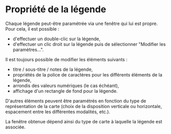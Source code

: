 # Propriété de la légende

Chaque légende peut-être paramétrée via une fenêtre qui lui est propre.
Pour cela, il est possible :
- d'effectuer un double-clic sur la légende,
- d'effectuer un clic droit sur la légende puis de sélectionner "Modifier les paramètres...".

Il est toujours possible de modifier les éléments suivants :
- titre / sous-titre / notes de la légende,
- propriétés de la police de caractères pour les différents éléments de la légende,
- arrondis des valeurs numériques (le cas échéant),
- affichage d'un rectangle de fond pour la légende.

D'autres éléments peuvent être paramétrés en fonction du type de représentation de la carte
(choix de la disposition verticale ou horizontale, espacement entre les différentes modalités, etc.).

La fenêtre obtenue dépend ainsi du type de carte à laquelle la légende est associée.

<ZoomImg
    src="/legend-settings-choropleth.png"
    alt="Paramètres de la légende (carte choroplèthe)"
    caption="Paramètres de la légende (carte choroplèthe)"
/>